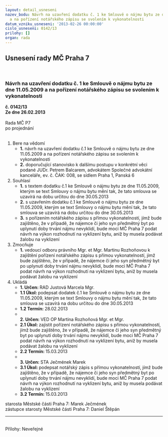 ```yaml
---
layout: detail_usneseni
nazev_bodu: Návrh na uzavření dodatku č. 1 ke Smlouvě o nájmu bytu ze dne 11.05.2009
  a na pořízení notářského zápisu se svolením k vykonatelnosti
datum_vzniku_usneseni: '2013-02-26 00:00:00'
cislo_usneseni: 0142/13
prilohy: []
organ: rada
---
```

<div id="ucUsn_pList" class="usn">
	<span><h2>Usnesení rady MČ Praha 7 </h2>
<br></span><div class="standBody">
<span><h3>Návrh na uzavření dodatku č. 1 ke Smlouvě o nájmu bytu ze dne 11.05.2009 a na pořízení notářského zápisu se svolením k vykonatelnosti</h3></span><div class="center">
		<strong>č. 0142/13</strong><br>
	</div>
<div class="center">
		<strong>Ze dne 26.02.2013</strong><br><br>
	</div>Rada MČ P7<br> po projednání<br><br><ol>
<li>Bere na vědomí<ul>
<li>
<strong>1.</strong> návrh na uzavření dodatku č.1 ke Smlouvě o nájmu bytu ze dne 11.05.2009 a na pořízení notářského zápisu se svolením k vykonatelnosti</li>
<li>
<strong>2.</strong> doporučující stanovisko k dalšímu postupu v konkrétní věci podané JUDr. Petrem Balcarem, advokátem Společné advokátní kanceláře, ev. č. ČAK: 008, se sídlem Praha 1, Panská 6</li>
</ul>
</li>
<li>Souhlasí<ul>
<li>
<strong>1.</strong> s textem dodatku č.1 ke Smlouvě o nájmu bytu ze dne 11.05.2009, kterým se text Smlouvy o nájmu bytu mění tak, že tato smlouva se uzavírá na dobu určitou do dne 30.05.2013 </li>
<li>
<strong>2.</strong> s uzavřením dodatku č.1 ke Smlouvě o nájmu bytu ze dne 11.05.2009, kterým se text Smlouvy o nájmu bytu mění tak, že tato smlouva se uzavírá na dobu určitou do dne 30.05.2013 </li>
<li>
<strong>3.</strong> s pořízením notářského zápisu s přímou vykonatelností, jímž bude zajištěno, že v případě, že nájemce či jeho syn předmětný byt po uplynutí doby trvání nájmu nevyklidí, bude moci MČ Praha 7 podat návrh na výkon rozhodnutí na vyklizení bytu, aniž by musela podávat žalobu na vyklizení</li>
</ul>
</li>
<li>Zmocňuje<ul><li>
<strong>1.</strong> vedoucí odboru právního Mgr. et Mgr. Martinu Rozhoňovou k zajištění pořízení notářského zápisu s přímou vykonatelností, jímž bude zajištěno, že v případě, že nájemce či jeho syn předmětný byt po uplynutí doby trvání nájmu nevyklidí, bude moci MČ Praha 7 podat návrh na výkon rozhodnutí na vyklizení bytu, aniž by musela podávat žalobu na vyklizení</li></ul>
</li>
<li>Ukládá<ul>
<li>
<strong>1. Určen: </strong>RAD Justová Marcela Mgr.</li>
<li>
<strong>1.1 Úkol: </strong>podepsat dodatek č.1 ke Smlouvě o nájmu bytu ze dne 11.05.2009, kterým se text Smlouvy o nájmu bytu mění tak, že tato smlouva se uzavírá na dobu určitou do dne 30.05.2013 </li>
<li>
<strong>1.2 Termín: </strong>28.02.2013</li>
<li>
<strong><br>2. Určen: </strong>VED OP Martina Rozhoňová Mgr. et Mgr.</li>
<li>
<strong>2.1 Úkol: </strong>zajistit pořízení notářského zápisu s přímou vykonatelností, jímž bude zajištěno, že v případě, že nájemce či jeho syn předmětný byt po uplynutí doby trvání nájmu nevyklidí, bude moci MČ Praha 7 podat návrh na výkon rozhodnutí na vyklizení bytu, aniž by musela podávat žalobu na vyklizení </li>
<li>
<strong>2.2 Termín: </strong>15.03.2013</li>
<li>
<strong><br>3. Určen: </strong>STA Ječmének Marek</li>
<li>
<strong>3.1 Úkol: </strong>podepsat notářský zápis s přímou vykonatelností, jímž bude zajištěno, že v případě, že nájemce či jeho syn předmětný byt po uplynutí doby trvání nájmu nevyklidí, bude moci MČ Praha 7 podat návrh na výkon rozhodnutí na vyklizení bytu, aniž by musela podávat žalobu na vyklizení</li>
<li>
<strong>3.2 Termín: </strong>15.03.2013</li>
</ul>
</li>
</ol>starosta Městské části Praha 7: Marek Ječmének<br>zástupce starosty Městské části Praha 7: Daniel Štěpán <hr>
<br>Přílohy: Neveřejné</div>
</div>